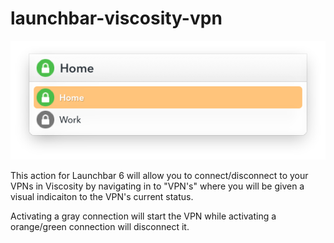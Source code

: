 launchbar-viscosity-vpn
=======================
![Alt text](VPN-Action.png)

This action for Launchbar 6 will allow you to connect/disconnect to your VPNs in Viscosity by navigating in to "VPN's" where you will be given a visual indicaiton to the VPN's current status. 

Activating a gray connection will start the VPN while activating a orange/green connection will disconnect it.
